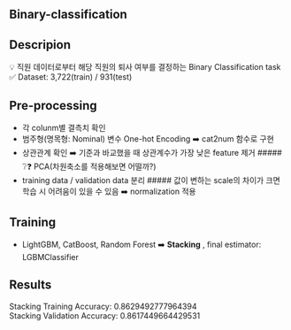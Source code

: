 ## Binary-classification  

## Descripion  
💡 직원 데이터로부터 해당 직원의 퇴사 여부를 결정하는 Binary Classification task  
✅ Dataset: 3,722(train) / 931(test)  

## Pre-processing
- 각 colunm별 결측치 확인
- 범주형(명목형: Nominal) 변수 One-hot Encoding ➡️ cat2num 함수로 구현
- 상관관계 확인 ➡️ 기준과 바교했을 때 상관계수가 가장 낮은 feature 제거 
        ##### ❔❓ PCA(차원축소를 적용해보면 어떨까?)
- training data / validation data 분리
        ##### 값이 변하는 scale의 차이가 크면 학습 시 어려움이 있을 수 있음 ➡️ normalization 적용

## Training
- LightGBM, CatBoost, Random Forest ➡️ **Stacking** , final estimator: LGBMClassifier


## Results
Stacking Training Accuracy: 0.8629492777964394  
Stacking Validation Accuracy: 0.8617449664429531
